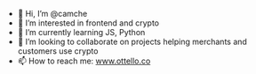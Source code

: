 - 👋 Hi, I’m @camche
- 👀 I’m interested in frontend and crypto
- 🌱 I’m currently learning JS, Python
- 💞️ I’m looking to collaborate on projects helping merchants and customers use crypto
- 📫 How to reach me: www.ottello.co

